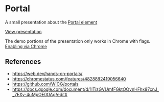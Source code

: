 # Portal
A small presentation about the [Portal element](https://developer.mozilla.org/en-US/docs/Web/HTML/Element/portal)

[View presentation](https://hmosvoll.github.io/portal/)

The demo portions of the presentation only works in Chrome with flags.
[Enabling via Chrome](https://web.dev/hands-on-portals/#enable-flags)

## References
- https://web.dev/hands-on-portals/
- https://chromestatus.com/features/4828882419056640
- https://github.com/WICG/portals
- https://docs.google.com/document/d/1ITizGVUmfFGktOOynHFhx87cnJ__7EXy-4uMpOE0OAg/edit#
